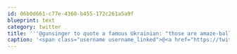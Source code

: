 ```yaml
---
id: 06b0d661-c77e-4360-b455-172c261a5a9f
blueprint: text
category: twitter
title: '''@gunsinger to quote a famous Ukrainian: "those are amaze-balls"'
caption: '<span class="username username_linked">@<a href="https://twitter.com/gunsinger" title="Cynthia Gunsinger">gunsinger</a></span> to quote a famous Ukrainian: "those are amaze-balls"'
---
```

